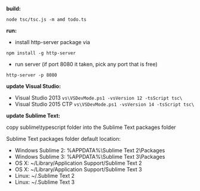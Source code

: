**build:**
```
node tsc/tsc.js -m amd todo.ts
```

**run:**
- install http-server package via
 ```
 npm install -g http-server 
 ```
- run server (if port 8080 it taken, pick any port that is free)
 ```
 http-server -p 8080
 ```

**update Visual Studio:**
- Visual Studio 2013 `vs\VSDevMode.ps1 -vsVersion 12 -tsScript tsc\`
- Visual Studio 2015 CTP `vs\VSDevMode.ps1 -vsVersion 14 -tsScript tsc\`


**update Sublime Text:**

copy sublime\typescript folder into the Sublime Text packages folder

Sublime Text packages folder default location:

-	Windows Sublime 2: %APPDATA%\Sublime Text 2\Packages
-	Windows Sublime 3: %APPDATA%\Sublime Text 3\Packages
-	OS X: ~/Library/Application Support/Sublime Text 2
-	OS X: ~/Library/Application Support/Sublime Text 3
-	Linux: ~/.Sublime Text 2
-	Linux: ~/.Sublime Text 3
